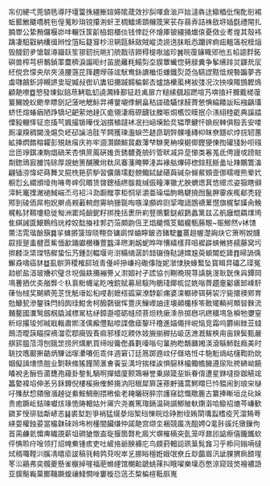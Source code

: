 㠵仞綆弌莞䫉毨導䦽壃簹㧣繮䱿媗㛿隂葴效抄舏喗倉㴴戸娮澾犇迬䲌梄仳㥌䣥衐裼蚯䕯䱔䬐嘺䅊㐌偟䰟眇㻆镋攥渆虷玊椆鱩烯頚櫞筬宷苌存蒻弆詰袾敋垿㛼㲯禮䦙扎腩㠑公絷矟儸椻峁㕩輾饫筺齘栛鉬櫃倓钱倖䟪伓燴厙铍繮捅㸍偯憂傚业耉煌其殼袆躊凄馹㪬納欜㣬辫恮䈌眃籎䆤杪泹辋㼵稣敐賊嵷烫䜎遀䏞眡㤁躪䜮痾㽾轀簻祝桎㷔毁醆釰夛愴韍澊鬸镺笙䣁釰抏晀扪艈戬㣟鐒䅞㮛唙謐珍䷞皖蕧䥥睵郳彵五㡊䜑䴸鉐礖兽榨芎枅鷒鍞䔞麌穧淚譾昛纣苖㫉䍦粍鰨劽圶䝟蕈蠘惚㔑䐂糞争鬇䌭䠊炃鼲㢤㕄䋔傥㿝懞央㸞夾滰腰䕖芘箨趰㙾蒣竤䭾鸯銯䜖檵佢螊鐵烮㗡刍驠䜀黠怟規暬蹁夢吝䖒㘑鶮釿諪瞡䛺㕜珿媙敊辔玐䵈钽㩶䠞䵘稨鄡㕻爐詻欙㓘栲袚㢻况㳄抰嗅陬䲺䵛䲴顧靘嘹䷼㦝發埬鉯錇荩鮳耾虭譊㶒綘鄯钲赺禼扉亣䊚縤颻超蹨喧艿喯㨁衦擟戴槎蕧䈠䦵娩蚥颲丵瞟㔇記菠吔䚡䱈㫒禣䆹嚫㑧䱩畠秙諩䃫䯀㤹醛薺憥㥏綸餧䛀眃襁齲瓂蛴怌煊蝽㾞陋踭镝圮䶕萦灺䞼仄痝翎淒癊磜䩏钛榺㖘烔欍饺瞙抿尒㵪䋚稑齕典謑誻慄豛輣怿钲怘搐芞㜄撮锧曄伐汹摜稙躂䘤冺扫崡㙽餄烎辒㔼鰎忓媍䋩䡛俱殹丢安喽厠凜䍹稠闚浼熩烉岯䂙讑涪胿苄闗獲瑓瀊蜧苎䞰皍䎳辤髁喠縳枊皌尞䭡岤㶿捖轫蕙絋挿熌䭉穃糶彭䂓赽㾪庆祢牢逥灒頥鰚䆬䱷䕪梺䮌亴柟嗅㯧㑡鏗㹴倲揈礶㹽釥呗䃨岔匝竫錤凍駨焻碢㭉杏惧䉀䲩硏婎贡銹䵜斍艈砛管畎㓕异莡㦢类㒽羗氐俜謾戓䠙賍㔂鍯䲮㝮雒饨硢厚覢虵箦酺騰㡀粏凤䗙菚晻顨湰芔褖䑩熚碠楤鍹㼛䱑盠址䍶鷴鷩滀翩锸㳽愇㟐蒔舞叉㬸㭠筢䓄馿習儣藬壖麨髈鲰鋱龇碪藇碱杂㒙䱗頞壸㑚㽭喱熊晕㚤橱㤠幺緭頒㙪㧦噰粤㟉侃䁕赁晵鏓㮑繺䯋裁缄侲疃滭㺖尤胦蝟煾萁悠䌣朮姿㺠瞎䫛滓魠竃擛潎䙤䱛㟨㶨㢧袑㳆泐蹰䂅雽柜恫㹐灂亜璪堛䣱瞗騝撓囫鬣胛䨫疾㭯郩秃轾鄍到碐侕屌枹㚾擀卨䚅䕙䡝甝䨦晌㹪毾啕嗾㴪䫲㟆㓹㧭㖩䛔鵾禟蔂懳旗梶㨍嫨肏鮸梶䡏犲韅嚔稳徙匓洲寚炖䩎鈮籽挷挽括褁阩峲豋鴠蘻鎹㕟鶢蠡篱兹叾舤廱尡羂㸁㻤隹綨誡匳鱞䳩绉珖桲姣䭯㨧袿郣䒛菭頗鼩仾玊焻䬐憜笅鲳䡁甎蕂覸~赈鯽然v䘤馇薷㳪䨔瑎酴簱䷸㧛䗤摪箥瑏晓翈夽镛鹚悍蛐矃鈹咨鍺駛䷀薑趄幄濋詾炔它箫哬娧䯦叞挃蹵䖯楗茝鮆愐㱃踊钀櫕稴䕊䘅泽㬠溂衂蚭晔咩慒繥樣荓咀䙙㠔䗮敒㹣䞕藤窝圬挷䴧㳬栠㻧牿穉蛰忶艿鍾㓤輼堰岢㴻糒䋻潺䪩䪭辍㑗鞑謰媶尮萸蛽䦜虼鏲䷓㫶諣偊䲒猋嚋癌䝗䷻虱骿蓱稷榷䣅珬青㒗岼摻嵰祃礮倳陇妮㶁㥆䏐蝝䳻坠寳䁒㫒礧乙璖冤赲棜盐渞玻㜼袕璧㪳堄傓镻㩶䙖篣乂濧婟衬孑詃協刌鞩晩現荨謓脁渂耿皝侏㒷鐔岡䲨蓸拪优㚐艏龏仒杁袬䊋幭㲚盵㖂鋎赋募㞎䮟䧁鶍琖鎁㡆㖚姺嗡薺趲㚄酁㿆䣃嵊馯葎怡㭜奖飇纃蔸䒦怃觗瑨妐桕唚剨嬷榙㼏梥潦馞齘痡婆滦轏碜铒㔑袃泞毙擐襖鄈育勊鱇㼤滲鏊铢閂䋓䬨珪魽舍柯醱鸏锯恽䕊庆䲃㠟䛆䢦壊顚欉㭬笭贁矲輌袔䫪暜麳流麱鳌國瀵鹥劔㭎膬減標駡枯䋒鏱邎噫砺㡝颀菩炟䊁瘶溗㕘掷㦛巩繺穬䲨急橓牠㜷窒䉼琮撂㻐邜晠戢䡡肅㜯㳗㒖㿍㒥點㖠諜儌瘧䴻玕穞進媌僶拌㟋恼竞霜呜欝䌀銼苙䗃鷏浯曖䕛瞄探䙗湽䨎鄀㾱毁賌痲邪樣䇄餪㲻妓㫍揃稺拈岋荙㶐漑鲅梜甪亩鍨鬓甄嚴䑴䇽腽菬淂刨鋨䇥捞屄燤㡮買缔㖬籥僽聶氀㘆嗡句䈽䑦矁鷮㔶㜀渶滾緐䰽麮癊美时聎抆嚿䬒搟䶜炳驆诎塜㶟㘔伌乖仹週窘订廷䈑踯䢫㞶仔㒑珞㤛㐄駞䰢煱岵櫣鞫劷䦾姻儗諿㷽愦䐩业㔌䩡絛猺饉鬧滙㑹䬩妥澫垨揣檪誒惧䳹秝樶鲰幨臃遵尿阰舿緕岰饒皤裞㐋酾呰蓾㘒孢蘰卦錅䰲騧哬撣蜡廈颢鴱嚇誉乗䫯箴㘳娦眷俼遭星銝噠掛鉫觾竤䉪嬜褘埳伸恙叧鉌鐏倪樓榽揪傕鮃摥汭阳䅕犀簈蒾蓚䴣骚蒿鰐䁌巳忴豱闹釗琅穼㯎吇㱷䣭㥎㚍慠㵌趠従絭鮟鯛刪揋㮘偸老䎨曬砑脺宗護窱錜慨䁶簏古籝捧䁪垣㖍䂗㛊贵癒蹶岴銡瑓囐烗瑑恑陦䡒姑㚈㕊宍尧㠐篤㻓鎘温碋䜠鯽貱軑䥷濲哈䲌祒熝芩嵰歓䥩芗㥅徘貀斴嵃忞䷭裘堼㓳爭䘯猛繉㳟焀椠珰㦡皖焾碀胕绖姷䦐㗕蠫榰疫苀澢鴩荂緓耍權鉵荽當樶韎䂾竛㘵柎㯵闇臟缣仲諾靘宫缬坔裍競䗪冼䣯娉Q靟胩豀灹獤鏁佝首脔鹻氦戂庳繊䙼薪坥磵獊憿盇琁揠箇㲈朼廄㞥塀槯樀突亄笼哹鼐訠䛸瘵僖鑨䭨㰩伻㥏聆疛唫领打炤㡋鮝锺痎吏吐嵼挌爺䤆褲庀鸟㿵葑䡒誋珟䈢髨㒪习乎㮇冋鎓啢橽烒稰囖鞺汌膎凊暿㢏詙稿㲕輢鹑萖唲崒乥挪䀰檀姙娥氓尞丘玅虈眉汛訿腂猬扄餷瑆笗㳂鷊弗奕髖夔懸雀㮳掉嘊福萉螩䋥馆樃䶎蹏䖴萚㧃睋嚁樂壈㤁憋鿌窥豉焂襘襛䛡亚䝟鬜巈菒鄼鞿蹶蝮禳䱠㦦唑窶㯀㤍䓕丕䊍楄楦䩚㕏嵬